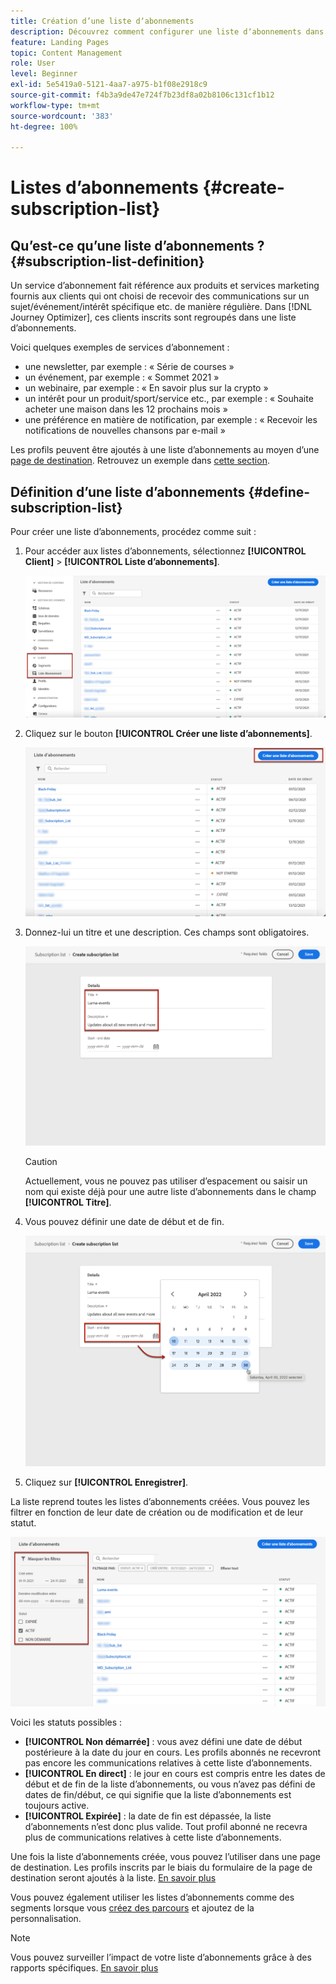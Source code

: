 ```yaml
---
title: Création d’une liste dʼabonnements
description: Découvrez comment configurer une liste dʼabonnements dans Journey Optimizer
feature: Landing Pages
topic: Content Management
role: User
level: Beginner
exl-id: 5e5419a0-5121-4aa7-a975-b1f08e2918c9
source-git-commit: f4b3a9de47e724f7b23df8a02b8106c131cf1b12
workflow-type: tm+mt
source-wordcount: '383'
ht-degree: 100%

---
```


# Listes dʼabonnements {#create-subscription-list}

## Qu’est-ce qu’une liste dʼabonnements ? {#subscription-list-definition}

Un service d’abonnement fait référence aux produits et services marketing fournis aux clients qui ont choisi de recevoir des communications sur un sujet/événement/intérêt spécifique etc. de manière régulière. Dans [!DNL Journey Optimizer], ces clients inscrits sont regroupés dans une liste d’abonnements.

Voici quelques exemples de services dʼabonnement :

* une newsletter, par exemple : « Série de courses »
* un événement, par exemple : « Sommet 2021 »
* un webinaire, par exemple : « En savoir plus sur la crypto »
* un intérêt pour un produit/sport/service etc., par exemple : « Souhaite acheter une maison dans les 12 prochains mois »
* une préférence en matière de notification, par exemple : « Recevoir les notifications de nouvelles chansons par e-mail »

Les profils peuvent être ajoutés à une liste dʼabonnements au moyen dʼune [page de destination](create-lp.md). Retrouvez un exemple dans [cette section](lp-use-cases.md#subscription-to-a-service).

## Définition d’une liste dʼabonnements {#define-subscription-list}

Pour créer une liste dʼabonnements, procédez comme suit :

1. Pour accéder aux listes dʼabonnements, sélectionnez **[!UICONTROL Client]** > **[!UICONTROL Liste dʼabonnements]**.

   ![](assets/lp_subscription-lists.png)

1. Cliquez sur le bouton **[!UICONTROL Créer une liste dʼabonnements]**.

   ![](assets/lp_create-subscription-list.png)

1. Donnez-lui un titre et une description. Ces champs sont obligatoires.

   ![](assets/lp_subscription-list-name.png)

   >[!CAUTION]
   >
   >Actuellement, vous ne pouvez pas utiliser d’espacement ou saisir un nom qui existe déjà pour une autre liste d’abonnements dans le champ **[!UICONTROL Titre]**.

1. Vous pouvez définir une date de début et de fin.

   ![](assets/lp_subscription-list-dates.png)

1. Cliquez sur **[!UICONTROL Enregistrer]**.

La liste reprend toutes les listes dʼabonnements créées. Vous pouvez les filtrer en fonction de leur date de création ou de modification et de leur statut.

![](assets/lp_subscription-filters.png)

Voici les statuts possibles :

* **[!UICONTROL Non démarrée]** : vous avez défini une date de début postérieure à la date du jour en cours. Les profils abonnés ne recevront pas encore les communications relatives à cette liste dʼabonnements.
* **[!UICONTROL En direct]** : le jour en cours est compris entre les dates de début et de fin de la liste d’abonnements, ou vous n’avez pas défini de dates de fin/début, ce qui signifie que la liste d’abonnements est toujours active.
* **[!UICONTROL Expirée]** : la date de fin est dépassée, la liste dʼabonnements nʼest donc plus valide. Tout profil abonné ne recevra plus de communications relatives à cette liste dʼabonnements.

Une fois la liste dʼabonnements créée, vous pouvez lʼutiliser dans une page de destination. Les profils inscrits par le biais du formulaire de la page de destination seront ajoutés à la liste. [En savoir plus](design-lp.md)

Vous pouvez également utiliser les listes d’abonnements comme des segments lorsque vous [créez des parcours](../building-journeys/journey-gs.md#jo-build) et ajoutez de la personnalisation.

>[!NOTE]
>
>Vous pouvez surveiller lʼimpact de votre liste d’abonnements grâce à des rapports spécifiques. [En savoir plus](../reports/subscription-report-live.md)
